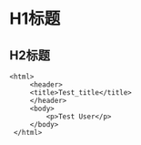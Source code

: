 # H1标题
## H2标题
```
<html>
     <header>
     <title>Test_title</title>
     </header>
     <body>
         <p>Test User</p>
     </body>
 </html>
 ```
